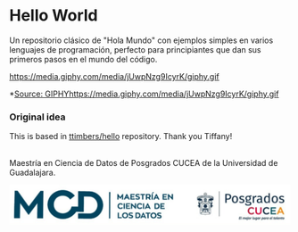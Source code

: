 # Hello World

Un repositorio clásico de "Hola Mundo" con ejemplos simples en varios lenguajes de programación, perfecto para principiantes que dan sus primeros pasos en el mundo del código.

https://media.giphy.com/media/jUwpNzg9IcyrK/giphy.gif

*[Source: GIPHY](https://media.giphy.com/media/jUwpNzg9IcyrK/giphy.gif)https://media.giphy.com/media/jUwpNzg9IcyrK/giphy.gif




### Original idea
This is based in [ttimbers/hello](https://github.com/ttimbers/hello) repository. Thank you Tiffany!

<br>
Maestría en Ciencia de Datos de Posgrados CUCEA de la Universidad de Guadalajara.  

![](https://raw.githubusercontent.com/vcuspinera/UDG_MCD_Project_Dev_I/main/actividades/img/MCD_logo.png)
